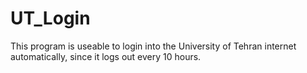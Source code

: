 # UT_Login
This program is useable to login into the University of Tehran internet automatically, since it logs out every 10 hours.
